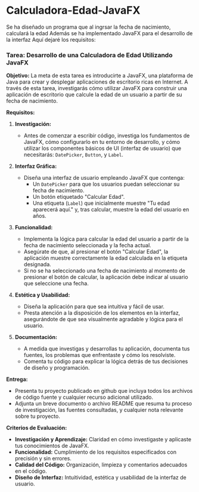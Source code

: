 # Calculadora-Edad-JavaFX
Se ha diseñado un programa que al ingrsar la fecha de nacimiento, calculará la edad
Además se ha implementado JavaFX para el desarrollo de la interfaz
Aquí dejaré los requisitos:

### Tarea: Desarrollo de una Calculadora de Edad Utilizando JavaFX

**Objetivo:** La meta de esta tarea es introducirte a JavaFX, una plataforma de Java para crear y desplegar aplicaciones de escritorio ricas en Internet. A través de esta tarea, investigarás cómo utilizar JavaFX para construir una aplicación de escritorio que calcule la edad de un usuario a partir de su fecha de nacimiento.

**Requisitos:**

1. **Investigación:**
   - Antes de comenzar a escribir código, investiga los fundamentos de JavaFX, cómo configurarlo en tu entorno de desarrollo, y cómo utilizar los componentes básicos de UI (interfaz de usuario) que necesitarás: `DatePicker`, `Button`, y `Label`.

2. **Interfaz Gráfica:**
   - Diseña una interfaz de usuario empleando JavaFX que contenga:
     - Un `DatePicker` para que los usuarios puedan seleccionar su fecha de nacimiento.
     - Un botón etiquetado "Calcular Edad".
     - Una etiqueta (`Label`) que inicialmente muestre "Tu edad aparecerá aquí." y, tras calcular, muestre la edad del usuario en años.

3. **Funcionalidad:**
   - Implementa la lógica para calcular la edad del usuario a partir de la fecha de nacimiento seleccionada y la fecha actual.
   - Asegúrate de que, al presionar el botón "Calcular Edad", la aplicación muestre correctamente la edad calculada en la etiqueta designada.
   - Si no se ha seleccionado una fecha de nacimiento al momento de presionar el botón de calcular, la aplicación debe indicar al usuario que seleccione una fecha.

4. **Estética y Usabilidad:**
   - Diseña la aplicación para que sea intuitiva y fácil de usar.
   - Presta atención a la disposición de los elementos en la interfaz, asegurándote de que sea visualmente agradable y lógica para el usuario.

5. **Documentación:**
   - A medida que investigas y desarrollas tu aplicación, documenta tus fuentes, los problemas que enfrentaste y cómo los resolviste.
   - Comenta tu código para explicar la lógica detrás de tus decisiones de diseño y programación.

**Entrega:**
- Presenta tu proyecto publicado en github que incluya todos los archivos de código fuente y cualquier recurso adicional utilizado.
- Adjunta un breve documento o archivo README que resuma tu proceso de investigación, las fuentes consultadas, y cualquier nota relevante sobre tu proyecto.

**Criterios de Evaluación:**
- **Investigación y Aprendizaje:** Claridad en cómo investigaste y aplicaste tus conocimientos de JavaFX.
- **Funcionalidad:** Cumplimiento de los requisitos especificados con precisión y sin errores.
- **Calidad del Código:** Organización, limpieza y comentarios adecuados en el código.
- **Diseño de Interfaz:** Intuitividad, estética y usabilidad de la interfaz de usuario.

